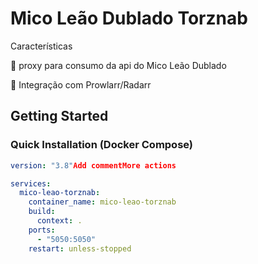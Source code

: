 # Mico Leão Dublado Torznab

Características

🔄 proxy para consumo da api do Mico Leão Dublado

🎯 Integração com Prowlarr/Radarr



## Getting Started


### Quick Installation (Docker Compose)


```yaml
version: "3.8"Add commentMore actions

services:
  mico-leao-torznab:
    container_name: mico-leao-torznab
    build:
      context: .
    ports:
      - "5050:5050"
    restart: unless-stopped
```
